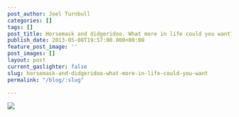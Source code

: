 ```yaml
---
post_author: Joel Turnbull
categories: []
tags: []
post_title: Horsemask and didgeridoo. What more in life could you want?
publish_date: 2013-05-08T19:57:00.000+00:00
feature_post_image: ''
post_images: []
layout: post
current_gaslighter: false
slug: horsemask-and-didgeridoo-what-more-in-life-could-you-want
permalink: "/blog/:slug"

---
```

![](https://gaslight-blog.s3.amazonaws.com/horsemask-and-didgeridoo-what-more-in-life-could-you-want/weird.jpg)
